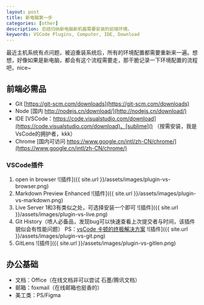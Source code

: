 ```yaml
---
layout: post
title: 新电脑第一步
categories: [other]
description: 总结归纳新电脑新机器需要安装的前端环境。
keywords: VSCode Plugins, Computer, IDE, Download
---
```

最近主机系统有点问题，被迫重装系统后，所有的环境配置都需要重新来一遍。想想，好像如果是新电脑，都会有这个流程需要走，那干脆记录一下环境配置的流程吧，nice~
## 前端必需品
- Git [https://git-scm.com/downloads](https://git-scm.com/downloads)
- Node [国内 http://nodejs.cn/download/](http://nodejs.cn/download/)
- IDE [VSCode：https://code.visualstudio.com/download](https://code.visualstudio.com/download)、[sublime]()
（按需安装，我是VsCode的拥护者，kkk）
- Chrome [国内可访问 https://www.google.cn/intl/zh-CN/chrome/](https://www.google.cn/intl/zh-CN/chrome/)
### VSCode插件
1.  open in browser
![插件]({{ site.url }}/assets/images/plugin-vs-browser.png)
2.  Markdown Preview Enhanced
![插件]({{ site.url }}/assets/images/plugin-vs-markdown.png)
3. Live Server
1和3有类似之处，可选择安装一个即可
![插件]({{ site.url }}/assets/images/plugin-vs-live.png)
4. Git History（喷人必备品，发现bug可以快速查看上次提交者与时间，该插件貌似会有性能问题）
PS：[vsCode 卡顿的终极解决方案](https://segmentfault.com/a/1190000021381388)
![插件]({{ site.url }}/assets/images/plugin-vs-git.png)
5. GitLens
![插件]({{ site.url }}/assets/images/plugin-vs-gitlen.png)



## 办公基础
- 文档：Office（在线文档非可以尝试 石墨/腾讯文档）
- 邮箱：foxmail（在线邮箱也挺香的）
- 美工类：PS/Figma